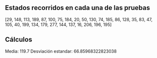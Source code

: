 ## Estados recorridos en cada una de las pruebas 
[29, 148, 113, 189, 87, 100, 75, 184, 20, 50, 130, 74, 185, 86, 128, 35, 83, 47, 105, 40, 199, 134, 179, 277, 144, 137, 16, 206, 196, 195]
## Cálculos
Media: 119.7
Desviación estandar: 66.85968322823038